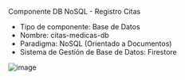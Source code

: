 Componente DB NoSQL - Registro Citas

* Tipo de componente: Base de Datos
* Nombre: citas-medicas-db
* Paradigma: NoSQL (Orientado a Documentos)
* Sistema de Gestión de Base de Datos: Firestore


![image](https://github.com/user-attachments/assets/31bf2915-a795-49ba-9ebe-f5945737f023)
